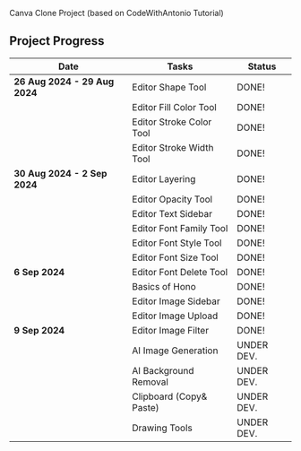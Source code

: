 Canva Clone Project (based on CodeWithAntonio Tutorial)

## Project Progress

| **Date**                      | **Tasks**                | **Status** |
| ----------------------------- | ------------------------ | ---------- |
| **26 Aug 2024 - 29 Aug 2024** | Editor Shape Tool        | DONE!      |
|                               | Editor Fill Color Tool   | DONE!      |
|                               | Editor Stroke Color Tool | DONE!      |
|                               | Editor Stroke Width Tool | DONE!      |
| **30 Aug 2024 - 2 Sep 2024**  | Editor Layering          | DONE!      |
|                               | Editor Opacity Tool      | DONE!      |
|                               | Editor Text Sidebar      | DONE!      |
|                               | Editor Font Family Tool  | DONE!      |
|                               | Editor Font Style Tool   | DONE!      |
|                               | Editor Font Size Tool    | DONE!      |
| **6 Sep 2024**                | Editor Font Delete Tool  | DONE!      |
|                               | Basics of Hono           | DONE!      |
|                               | Editor Image Sidebar     | DONE!      |
|                               | Editor Image Upload      | DONE!      |
| **9 Sep 2024**                | Editor Image Filter      | DONE!      |
|                               | AI Image Generation      | UNDER DEV. |
|                               | AI Background Removal    | UNDER DEV. |
|                               | Clipboard (Copy& Paste)  | UNDER DEV. |
|                               | Drawing Tools            | UNDER DEV. |
